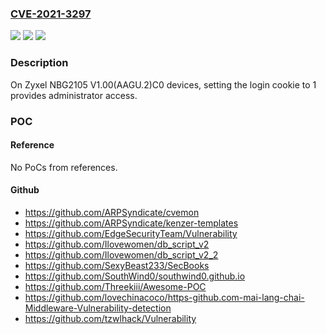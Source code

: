 ### [CVE-2021-3297](https://cve.mitre.org/cgi-bin/cvename.cgi?name=CVE-2021-3297)
![](https://img.shields.io/static/v1?label=Product&message=n%2Fa&color=blue)
![](https://img.shields.io/static/v1?label=Version&message=n%2Fa&color=blue)
![](https://img.shields.io/static/v1?label=Vulnerability&message=n%2Fa&color=brighgreen)

### Description

On Zyxel NBG2105 V1.00(AAGU.2)C0 devices, setting the login cookie to 1 provides administrator access.

### POC

#### Reference
No PoCs from references.

#### Github
- https://github.com/ARPSyndicate/cvemon
- https://github.com/ARPSyndicate/kenzer-templates
- https://github.com/EdgeSecurityTeam/Vulnerability
- https://github.com/Ilovewomen/db_script_v2
- https://github.com/Ilovewomen/db_script_v2_2
- https://github.com/SexyBeast233/SecBooks
- https://github.com/SouthWind0/southwind0.github.io
- https://github.com/Threekiii/Awesome-POC
- https://github.com/lovechinacoco/https-github.com-mai-lang-chai-Middleware-Vulnerability-detection
- https://github.com/tzwlhack/Vulnerability

